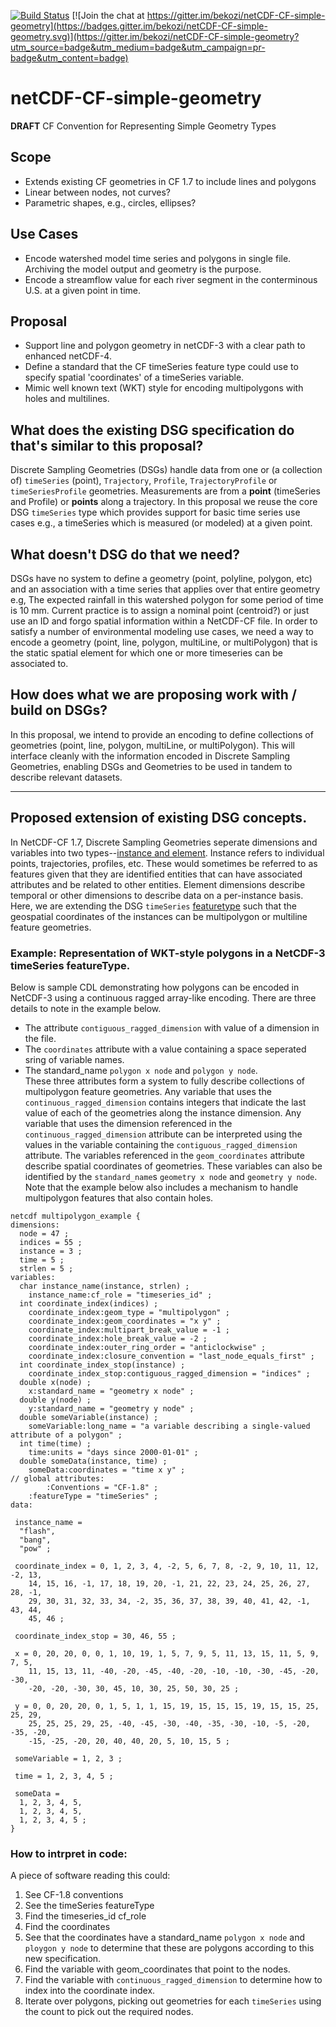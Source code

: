 [![Build Status](https://travis-ci.org/bekozi/netCDF-CF-simple-geometry.svg?branch=master)](https://travis-ci.org/bekozi/netCDF-CF-simple-geometry)
[![Join the chat at https://gitter.im/bekozi/netCDF-CF-simple-geometry](https://badges.gitter.im/bekozi/netCDF-CF-simple-geometry.svg)](https://gitter.im/bekozi/netCDF-CF-simple-geometry?utm_source=badge&utm_medium=badge&utm_campaign=pr-badge&utm_content=badge)

# netCDF-CF-simple-geometry

**DRAFT** CF Convention for Representing Simple Geometry Types

## Scope

* Extends existing CF geometries in CF 1.7 to include lines and polygons
* Linear between nodes, not curves?
* Parametric shapes, e.g., circles, ellipses?

## Use Cases

* Encode watershed model time series and polygons in single file. Archiving the model output and geometry is the purpose.
* Encode a streamflow value for each river segment in the conterminous U.S. at a given point in time.

## Proposal

* Support line and polygon geometry in netCDF-3 with a clear path to enhanced netCDF-4. 
* Define a standard that the CF timeSeries feature type could use to specify spatial 'coordinates' of a timeSeries variable.
* Mimic well known text (WKT) style for encoding multipolygons with holes and multilines.

## What does the existing DSG specification do that's similar to this proposal? 
Discrete Sampling Geometries (DSGs) handle data from one or (a collection of) `timeSeries` (point), `Trajectory`, `Profile`, `TrajectoryProfile` or `timeSeriesProfile` geometries. Measurements are from a **point** (timeSeries and Profile) or **points** along a trajectory. In this proposal we reuse the core DSG `timeSeries` type which provides support for basic time series use cases e.g., a timeSeries which is measured (or modeled) at a given point.

## What doesn't DSG do that we need? 
DSGs have no system to define a geometry (point, polyline, polygon, etc) and an association with a time series that applies over that entire geometry e.g, The expected rainfall in this watershed polygon for some period of time is 10 mm. Current practice is to assign a nominal point (centroid?) or just use an ID and forgo spatial information within a NetCDF-CF file. In order to satisfy a number of environmental modeling use cases, we need a way to encode a geometry (point, line, polygon, multiLine, or multiPolygon) that is the static spatial element for which one or more timeseries can be associated to.

## How does what we are proposing work with / build on DSGs?
In this proposal, we intend to provide an encoding to define collections of geometries (point, line, polygon, multiLine, or multiPolygon). This will interface cleanly with the information encoded in Discrete Sampling Geometries, enabling DSGs and Geometries to be used in tandem to describe relevant datasets.

---

## Proposed extension of existing DSG concepts.

In NetCDF-CF 1.7, Discrete Sampling Geometries seperate dimensions and variables into two types--[instance and element](http://cfconventions.org/cf-conventions/cf-conventions.html#_collections_instances_and_elements). Instance refers to individual points, trajectories, profiles, etc. These would sometimes be referred to as features given that they are identified entities that can have associated attributes and be related to other entities. Element dimensions describe temporal or other dimensions to describe data on a per-instance basis. Here, we are extending the DSG `timeSeries` [featuretype](http://cfconventions.org/cf-conventions/cf-conventions.html#_features_and_feature_types) such that the geospatial coordinates of the instances can be multipolygon or multiline feature geometries.

### Example: Representation of WKT-style polygons in a NetCDF-3 timeSeries featureType.

Below is sample CDL demonstrating how polygons can be encoded in NetCDF-3 using a continuous ragged array-like encoding. There are three details to note in the example below.  
- The attribute `contiguous_ragged_dimension` with value of a dimension in the file.  
- The `coordinates` attribute with a value containing a space seperated sring of variable names.
- The standard\_name `polygon x node` and `polygon y node`.  
These three attributes form a system to fully describe collections of multipolygon feature geometries. Any variable that uses the `continuous_ragged_dimension` contains integers that indicate the last value of each of the geometries along the instance dimension. Any variable that uses the dimension referenced in the `continuous_ragged_dimension` attribute can be interpreted using the values in the variable containing the `contiguous_ragged_dimension` attribute. The variables referenced in the `geom_coordinates` attribute describe spatial coordinates of geometries. These variables can also be identified by the `standard_name`s `geometry x node` and `geometry y node`. Note that the example below also includes a mechanism to handle multipolygon features that also contain holes.

```
netcdf multipolygon_example {
dimensions:
  node = 47 ;
  indices = 55 ;
  instance = 3 ;
  time = 5 ;
  strlen = 5 ;
variables:
  char instance_name(instance, strlen) ;
    instance_name:cf_role = "timeseries_id" ;
  int coordinate_index(indices) ;
    coordinate_index:geom_type = "multipolygon" ;
    coordinate_index:geom_coordinates = "x y" ;
    coordinate_index:multipart_break_value = -1 ;
    coordinate_index:hole_break_value = -2 ;
    coordinate_index:outer_ring_order = "anticlockwise" ;
    coordinate_index:closure_convention = "last_node_equals_first" ;
  int coordinate_index_stop(instance) ;
    coordinate_index_stop:contiguous_ragged_dimension = "indices" ;
  double x(node) ;
    x:standard_name = "geometry x node" ;
  double y(node) ;
    y:standard_name = "geometry y node" ;
  double someVariable(instance) ;
    someVariable:long_name = "a variable describing a single-valued attribute of a polygon" ;
  int time(time) ;
    time:units = "days since 2000-01-01" ;
  double someData(instance, time) ;
    someData:coordinates = "time x y" ;
// global attributes:
		:Conventions = "CF-1.8" ;
    :featureType = "timeSeries" ;
data:

 instance_name =
  "flash",
  "bang",
  "pow" ;

 coordinate_index = 0, 1, 2, 3, 4, -2, 5, 6, 7, 8, -2, 9, 10, 11, 12, -2, 13, 
    14, 15, 16, -1, 17, 18, 19, 20, -1, 21, 22, 23, 24, 25, 26, 27, 28, -1, 
    29, 30, 31, 32, 33, 34, -2, 35, 36, 37, 38, 39, 40, 41, 42, -1, 43, 44, 
    45, 46 ;

 coordinate_index_stop = 30, 46, 55 ;

 x = 0, 20, 20, 0, 0, 1, 10, 19, 1, 5, 7, 9, 5, 11, 13, 15, 11, 5, 9, 7, 5, 
    11, 15, 13, 11, -40, -20, -45, -40, -20, -10, -10, -30, -45, -20, -30, 
    -20, -20, -30, 30, 45, 10, 30, 25, 50, 30, 25 ;

 y = 0, 0, 20, 20, 0, 1, 5, 1, 1, 15, 19, 15, 15, 15, 19, 15, 15, 25, 25, 29, 
    25, 25, 25, 29, 25, -40, -45, -30, -40, -35, -30, -10, -5, -20, -35, -20, 
    -15, -25, -20, 20, 40, 40, 20, 5, 10, 15, 5 ;

 someVariable = 1, 2, 3 ;

 time = 1, 2, 3, 4, 5 ;

 someData =
  1, 2, 3, 4, 5,
  1, 2, 3, 4, 5,
  1, 2, 3, 4, 5 ;
}
```

### How to intrpret in code:
 
A piece of software reading this could:  
1) See CF-1.8 conventions  
2) See the timeSeries featureType  
3) Find the timeseries\_id cf\_role  
4) Find the coordinates  
5) See that the coordinates have a standard\_name `polygon x node` and `ploygon y node` to determine that these are polygons according to this new specification.  
6) Find the variable with geom_coordinates that point to the nodes.
7) Find the variable with `continuous_ragged_dimension` to determine how to index into the coordinate index.
7) Iterate over polygons, picking out geometries for each `timeSeries` using the count to pick out the required nodes.  

